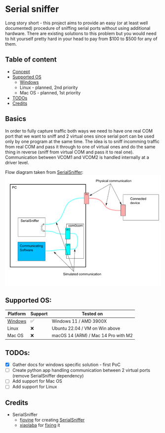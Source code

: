 # Serial sniffer

Long story short - this project aims to provide an easy (or at least well documented) procedure of sniffing serial ports without using additional hardware. There are existing solutions to this problem but you would need to hit yourself pretty hard in your head to pay from $100 to $500 for any of them.

## Table of content
- [Concept](#concept)
- [Supported OS](#os)
    - [Windows](Windows/readme.md)
    - Linux - planned, 2nd priority
    - Mac OS - planned, 1st priority
- [TODOs](#todos)
- [Credits](#credits)


## Basics
In order to fully capture traffic both ways we need to have one real COM port that we want to sniff and 2 virtual ones since serial port can be used only by one program at the same time. The idea is to sniff incomming traffic from real COM and pass it through to one of virtual ones and do the same thing in reverse (sniff from virtual COM and pass it to real one). Communication between VCOM1 and VCOM2 is handled internally at a driver level.

Flow diagram taken from [SerialSniffer](https://github.com/fjovine/SerialSniffer):
![Serial data flow from fjovine/SerialSniffer](flow.png)

## Supported OS:
| Platform                       | Support | Tested on                           |
| ------------------------------ | ------- | ----------------------------------- |
| [Windows](Windows/readme.md)  | ✅     | Windows 11 / AMD 3900X              |
| Linux                         | ❌     | Ubuntu 22.04 / VM on Win above      |
| Mac OS                        | ❌     | macOS 14 (ARM) / Mac 14 Pro with M2 |


## TODOs:
- [x] Gather docs for windows specific solution - first PoC
- [ ] Create python app handling communication between 2 virtual ports (remove SerialSniffer dependency)
- [ ] Add support for Mac OS
- [ ] Add support for Linux

## Credits
- SerialSniffer
    - [fjovine](https://github.com/fjovine) for creating [SerialSniffer](https://github.com/fjovine/SerialSniffer)
    - [xiaolaba](https://github.com/xiaolaba) for [fixing](https://github.com/xiaolaba/SerialSniffer) it
